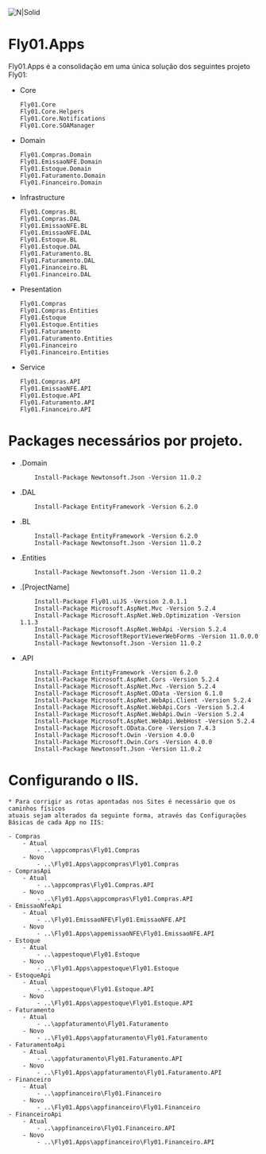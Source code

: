 ![N|Solid](https://cdnfly01.azureedge.net/img/fly01logopreto.png)

# Fly01.Apps

Fly01.Apps é a consolidação em uma única solução dos seguintes projeto Fly01:

  * Core
    ```
    Fly01.Core
    Fly01.Core.Helpers
    Fly01.Core.Notifications
    Fly01.Core.SOAManager
    ```
    
  * Domain
    ```
    Fly01.Compras.Domain
    Fly01.EmissaoNFE.Domain
    Fly01.Estoque.Domain
    Fly01.Faturamento.Domain
    Fly01.Financeiro.Domain
    ```
    
  * Infrastructure
    ```
    Fly01.Compras.BL
    Fly01.Compras.DAL
    Fly01.EmissaoNFE.BL
    Fly01.EmissaoNFE.DAL
    Fly01.Estoque.BL
    Fly01.Estoque.DAL
    Fly01.Faturamento.BL
    Fly01.Faturamento.DAL
    Fly01.Financeiro.BL
    Fly01.Financeiro.DAL
    ```
    
  * Presentation
    ```
    Fly01.Compras
    Fly01.Compras.Entities
    Fly01.Estoque
    Fly01.Estoque.Entities
    Fly01.Faturamento
    Fly01.Faturamento.Entities
    Fly01.Financeiro
    Fly01.Financeiro.Entities
    ```
    
  * Service
    ```
    Fly01.Compras.API
    Fly01.EmissaoNFE.API
    Fly01.Estoque.API
    Fly01.Faturamento.API
    Fly01.Financeiro.API
    ```
    
# Packages necessários por projeto.

  - .Domain
    ```
        Install-Package Newtonsoft.Json -Version 11.0.2
    ```
    
  - .DAL
    ```
        Install-Package EntityFramework -Version 6.2.0
    ```
    
  - .BL
    ```
        Install-Package EntityFramework -Version 6.2.0
        Install-Package Newtonsoft.Json -Version 11.0.2
    ```
    
  - .Entities
    ```
        Install-Package Newtonsoft.Json -Version 11.0.2
    ```
    
  - .[ProjectName]
    ```
        Install-Package Fly01.uiJS -Version 2.0.1.1
        Install-Package Microsoft.AspNet.Mvc -Version 5.2.4
        Install-Package Microsoft.AspNet.Web.Optimization -Version 1.1.3
        Install-Package Microsoft.AspNet.WebApi -Version 5.2.4
        Install-Package MicrosoftReportViewerWebForms -Version 11.0.0.0
        Install-Package Newtonsoft.Json -Version 11.0.2
    ```
    
  - .API
    ```
        Install-Package EntityFramework -Version 6.2.0
        Install-Package Microsoft.AspNet.Cors -Version 5.2.4
        Install-Package Microsoft.AspNet.Mvc -Version 5.2.4
        Install-Package Microsoft.AspNet.OData -Version 6.1.0
        Install-Package Microsoft.AspNet.WebApi.Client -Version 5.2.4
        Install-Package Microsoft.AspNet.WebApi.Cors -Version 5.2.4
        Install-Package Microsoft.AspNet.WebApi.Owin -Version 5.2.4
        Install-Package Microsoft.AspNet.WebApi.WebHost -Version 5.2.4
        Install-Package Microsoft.OData.Core -Version 7.4.3
        Install-Package Microsoft.Owin -Version 4.0.0
        Install-Package Microsoft.Owin.Cors -Version 4.0.0
        Install-Package Newtonsoft.Json -Version 11.0.2
    ```


# Configurando o IIS.
    * Para corrigir as rotas apontadas nos Sites é necessário que os caminhos físicos
    atuais sejam alterados da seguinte forma, através das Configurações Básicas de cada App no IIS:
    
    - Compras
        - Atual
            - ..\appcompras\Fly01.Compras
        - Novo
            - ..\Fly01.Apps\appcompras\Fly01.Compras
    - ComprasApi
        - Atual
            - ..\appcompras\Fly01.Compras.API
        - Novo
            - ..\Fly01.Apps\appcompras\Fly01.Compras.API
    - EmissaoNfeApi
        - Atual
            - ..\Fly01.EmissaoNFE\Fly01.EmissaoNFE.API
        - Novo
            - ..\Fly01.Apps\appemissaoNFE\Fly01.EmissaoNFE.API
    - Estoque
        - Atual
            - ..\appestoque\Fly01.Estoque
        - Novo
            - ..\Fly01.Apps\appestoque\Fly01.Estoque
    - EstoqueApi
        - Atual
            - ..\appestoque\Fly01.Estoque.API
        - Novo
            - ..\Fly01.Apps\appestoque\Fly01.Estoque.API
    - Faturamento
        - Atual
            - ..\appfaturamento\Fly01.Faturamento
        - Novo
            - ..\Fly01.Apps\appfaturamento\Fly01.Faturamento
    - FaturamentoApi
        - Atual
            - ..\appfaturamento\Fly01.Faturamento.API
        - Novo
            - ..\Fly01.Apps\appfaturamento\Fly01.Faturamento.API
    - Financeiro
        - Atual
            - ..\appfinanceiro\Fly01.Financeiro
        - Novo
            - ..\Fly01.Apps\appfinanceiro\Fly01.Financeiro
    - FinanceiroApi
        - Atual
            - ..\appfinanceiro\Fly01.Financeiro.API
        - Novo
            - ..\Fly01.Apps\appfinanceiro\Fly01.Financeiro.API
